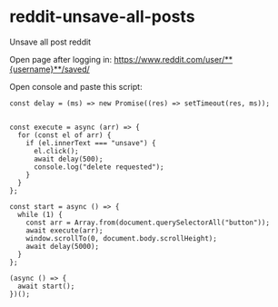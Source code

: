 # reddit-unsave-all-posts
Unsave all post reddit



Open page after logging in: https://www.reddit.com/user/**{username}**/saved/

Open console and paste this script:

```
const delay = (ms) => new Promise((res) => setTimeout(res, ms));


const execute = async (arr) => {
  for (const el of arr) {
    if (el.innerText === "unsave") {
      el.click();
      await delay(500);
      console.log("delete requested");
    }
  }
};

const start = async () => {
  while (1) {
    const arr = Array.from(document.querySelectorAll("button"));
    await execute(arr);
    window.scrollTo(0, document.body.scrollHeight);
    await delay(5000);
  }
};

(async () => {
  await start();
})();
